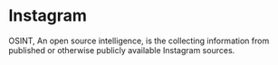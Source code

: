 # Instagram
OSINT, An open source intelligence, is the collecting information from published or otherwise publicly available Instagram sources.
